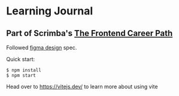 # Learning Journal


## Part of Scrimba's [The Frontend Career Path](https://scrimba.com/learn/frontend)

Followed [figma design](https://www.figma.com/file/hE5klIn1AEQ9XWZWmurs7y/Learning-Journal-Blog) spec.

Quick start:

```
$ npm install
$ npm start
````

Head over to https://vitejs.dev/ to learn more about using vite
